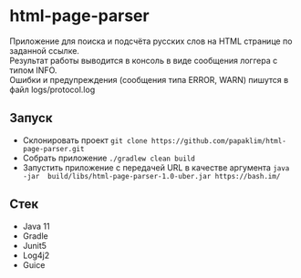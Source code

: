 # html-page-parser
Приложение для поиска и подсчёта русских слов на HTML странице по заданной ссылке.  
Результат работы выводится в консоль в виде сообщения логгера с типом INFO.  
Ошибки и предупреждения (сообщения типа ERROR, WARN) пишутся в файл logs/protocol.log
## Запуск
- Склонировать проект `git clone https://github.com/papaklim/html-page-parser.git`
- Собрать приложение `./gradlew clean build`
- Запустить приложение с передачей URL в качестве аргумента `java -jar  build/libs/html-page-parser-1.0-uber.jar https://bash.im/`

## Стек
- Java 11
- Gradle
- Junit5 
- Log4j2  
- Guice
